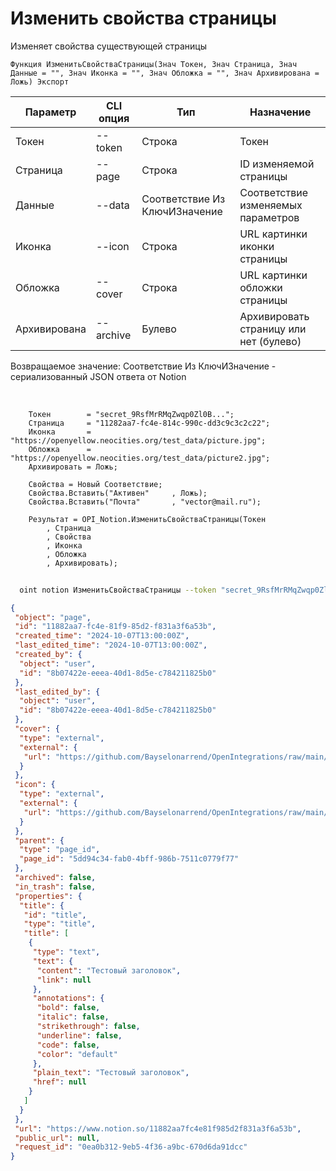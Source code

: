 ﻿---
sidebar_position: 4
---

# Изменить свойства страницы
 Изменяет свойства существующей страницы



`Функция ИзменитьСвойстваСтраницы(Знач Токен, Знач Страница, Знач Данные = "", Знач Иконка = "", Знач Обложка = "", Знач Архивирована = Ложь) Экспорт`

  | Параметр | CLI опция | Тип | Назначение |
  |-|-|-|-|
  | Токен | --token | Строка | Токен |
  | Страница | --page | Строка | ID изменяемой страницы |
  | Данные | --data | Соответствие Из КлючИЗначение | Соответствие изменяемых параметров |
  | Иконка | --icon | Строка | URL картинки иконки страницы |
  | Обложка | --cover | Строка | URL картинки обложки страницы |
  | Архивирована | --archive | Булево | Архивировать страницу или нет (булево) |

  
  Возвращаемое значение:   Соответствие Из КлючИЗначение - сериализованный JSON ответа от Notion

<br/>




```bsl title="Пример кода"
    Токен        = "secret_9RsfMrRMqZwqp0Zl0B...";
    Страница     = "11282aa7-fc4e-814c-990c-dd3c9c3c2c22";
    Иконка       = "https://openyellow.neocities.org/test_data/picture.jpg";
    Обложка      = "https://openyellow.neocities.org/test_data/picture2.jpg";
    Архивировать = Ложь;

    Свойства = Новый Соответствие;
    Свойства.Вставить("Активен"     , Ложь);
    Свойства.Вставить("Почта"       , "vector@mail.ru");

    Результат = OPI_Notion.ИзменитьСвойстваСтраницы(Токен
        , Страница
        , Свойства
        , Иконка
        , Обложка
        , Архивировать);
```



```sh title="Пример команды CLI"
    
  oint notion ИзменитьСвойстваСтраницы --token "secret_9RsfMrRMqZwqp0Zl0B..." --page "5dd94c34fab04bff9..." --data %data% --icon "https://opi.neocities.org/img/logo.png" --cover "https://opi.neocities.org/assets/images/logo_long-e69f28017feff1759ffcfe3f4e7bbf2a.png" --archive %archive%

```

```json title="Результат"
{
 "object": "page",
 "id": "11882aa7-fc4e-81f9-85d2-f831a3f6a53b",
 "created_time": "2024-10-07T13:00:00Z",
 "last_edited_time": "2024-10-07T13:00:00Z",
 "created_by": {
  "object": "user",
  "id": "8b07422e-eeea-40d1-8d5e-c784211825b0"
 },
 "last_edited_by": {
  "object": "user",
  "id": "8b07422e-eeea-40d1-8d5e-c784211825b0"
 },
 "cover": {
  "type": "external",
  "external": {
   "url": "https://github.com/Bayselonarrend/OpenIntegrations/raw/main/service/test_data/picture2.jpg"
  }
 },
 "icon": {
  "type": "external",
  "external": {
   "url": "https://github.com/Bayselonarrend/OpenIntegrations/raw/main/service/test_data/picture.jpg"
  }
 },
 "parent": {
  "type": "page_id",
  "page_id": "5dd94c34-fab0-4bff-986b-7511c0779f77"
 },
 "archived": false,
 "in_trash": false,
 "properties": {
  "title": {
   "id": "title",
   "type": "title",
   "title": [
    {
     "type": "text",
     "text": {
      "content": "Тестовый заголовок",
      "link": null
     },
     "annotations": {
      "bold": false,
      "italic": false,
      "strikethrough": false,
      "underline": false,
      "code": false,
      "color": "default"
     },
     "plain_text": "Тестовый заголовок",
     "href": null
    }
   ]
  }
 },
 "url": "https://www.notion.so/11882aa7fc4e81f985d2f831a3f6a53b",
 "public_url": null,
 "request_id": "0ea0b312-9eb5-4f36-a9bc-670d6da91dcc"
}
```
